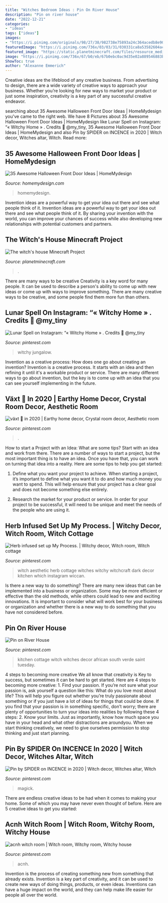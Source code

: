 ```yaml
---
title: "Witches Bedroom Ideas : Pin On River House"
description: "Pin on river house"
date: "2022-12-21"
categories:
- "ideas"
tags: ["ideas"]
images:
- "https://i.pinimg.com/originals/98/27/38/982738e75893a24c364acedb8e90d3e6.jpg"
featuredImage: "https://i.pinimg.com/736x/03/03/31/030331ca8a53582604acc6776e120e27.jpg"
featured_image: "https://static.planetminecraft.com/files/resource_media/screenshot/1801/2018-01-05-16-42-56-1515162746_lrg.png"
image: "https://i.pinimg.com/736x/67/b0/eb/67b0ebc0ac9d35e02a889546883b05da.jpg"
ShowToc: true
author: "Alexanne Emmerich"
---
```



Creative ideas are the lifeblood of any creative business. From advertising to design, there are a wide variety of creative ways to approach your business. Whether you’re looking for new ways to market your product or just some inspiration, creativity is a key part of any successful creative endeavor.

	

		
searching about 35 Awesome Halloween Front Door Ideas | HomeMydesign you've came to the right web. We have 8 Pictures about 35 Awesome Halloween Front Door Ideas | HomeMydesign like Lunar Spell on Instagram: “« Witchy Home » . Credits 🖤 @my_tiny, 35 Awesome Halloween Front Door Ideas | HomeMydesign and also Pin by SPIDER on INCENCE in 2020 | Witch decor, Witches altar, Witch. Read more:
		
    
## 35 Awesome Halloween Front Door Ideas | HomeMydesign

<img loading=lazy src="http://homemydesign.com/wp-content/uploads/2014/10/halloween-front-door-lighting.jpg" onerror="this.onerror=null;this.src='https://tse1.mm.bing.net/th?id=OIP.wMj3e9lq8yx1S0-7O0oa2AHaLH&amp;pid=15.1';" alt="35 Awesome Halloween Front Door Ideas | HomeMydesign">

_Source: homemydesign.com_

>homemydesign. 

	

Invention ideas are a powerful way to get your idea out there and see what people think of it.
Invention ideas are a powerful way to get your idea out there and see what people think of it. By sharing your invention with the world, you can improve your chances of success while also developing new relationships with potential customers and partners.

    
## The Witch&#039;s House Minecraft Project

<img loading=lazy src="https://static.planetminecraft.com/files/resource_media/screenshot/1801/2018-01-05-16-42-56-1515162746_lrg.png" onerror="this.onerror=null;this.src='https://tse2.mm.bing.net/th?id=OIP.K0STRzM4HepJtCBhZ3r8dwHaEC&amp;pid=15.1';" alt="The witch&#039;s house Minecraft Project">

_Source: planetminecraft.com_

>. 

	

There are many ways to be creative
Creativity is a key word for many people. It can be used to describe a person's ability to come up with new ideas or come up with ways to improve something. There are many creative ways to be creative, and some people find them more fun than others.

    
## Lunar Spell On Instagram: “« Witchy Home » . Credits 🖤 @my_tiny

<img loading=lazy src="https://i.pinimg.com/originals/4b/5e/82/4b5e820b1091f3f6b82722bac9b0bc8c.jpg" onerror="this.onerror=null;this.src='https://tse2.mm.bing.net/th?id=OIP.yhmzFgYX_J8EcEkY2zz-ogHaJQ&amp;pid=15.1';" alt="Lunar Spell on Instagram: “« Witchy Home » . Credits 🖤 @my_tiny">

_Source: pinterest.com_

>witchy jungalow. 

	

Invention as a creative process: How does one go about creating an invention?
Invention is a creative process. It starts with an idea and then refining it until it's a workable product or service. There are many different ways to go about invention, but the key is to come up with an idea that you can see yourself implementing in the future.

    
## Växt 🌱 In 2020 | Earthy Home Decor, Crystal Room Decor, Aesthetic Room

<img loading=lazy src="https://i.pinimg.com/736x/67/b0/eb/67b0ebc0ac9d35e02a889546883b05da.jpg" onerror="this.onerror=null;this.src='https://tse3.mm.bing.net/th?id=OIP.o_aNyZXPPCU9XeGjSvH6vAHaFi&amp;pid=15.1';" alt="växt 🌱 in 2020 | Earthy home decor, Crystal room decor, Aesthetic room">

_Source: pinterest.com_

>. 

	

How to start a Project with an Idea: What are some tips?
Start with an idea and work from there. There are a number of ways to start a project, but the most important thing is to have an idea. Once you have that, you can work on turning that idea into a reality. Here are some tips to help you get started:
1. Define what you want your project to achieve. When starting a project, it’s important to define what you want it to do and how much money you want to spend. This will help ensure that your project has a clear goal and does not become something else entirely.

2. Research the market for your product or service. In order for your project to be successful, it will need to be unique and meet the needs of the people who are using it.

    
## Herb Infused Set Up My Process. | Witchy Decor, Witch Room, Witch Cottage

<img loading=lazy src="https://i.pinimg.com/originals/98/27/38/982738e75893a24c364acedb8e90d3e6.jpg" onerror="this.onerror=null;this.src='https://tse1.mm.bing.net/th?id=OIP.JO_3ImvOqoIl_ZtfsUyNvgHaJQ&amp;pid=15.1';" alt="Herb infused set up My Process. | Witchy decor, Witch room, Witch cottage">

_Source: pinterest.com_

>witch aesthetic herb cottage witches witchy witchcraft dark decor kitchen which instagram wiccan. 

	

Is there a new way to do something?
There are many new ideas that can be implemented into a business or organization. Some may be more efficient or effective than the old methods, while others could lead to new and exciting innovations. It is important to consider what will work best for your business or organization and whether there is a new way to do something that you have not considered before.

    
## Pin On River House

<img loading=lazy src="https://i.pinimg.com/736x/3a/35/c8/3a35c803f779ddabdeac5a46b54bed5b--witch-cottage-witches-kitchen.jpg" onerror="this.onerror=null;this.src='https://tse4.mm.bing.net/th?id=OIP.vqad5Jn5g4xKP-KDB1VMkgHaLH&amp;pid=15.1';" alt="Pin on River House">

_Source: pinterest.com_

>kitchen cottage witch witches decor african south verde saint tuesday. 

	

4 steps to becoming more creative
We all know that creativity is Key to success, but sometimes it can be hard to get started. Here are 4 steps to becoming more creative: 1. Find your passion. If you’re not sure what your passion is, ask yourself a question like this: What do you love most about life? This will help you figure out whether you’re truly passionate about something or if you just have a lot of ideas for things that could be done. If you find that your passion is in something specific, don’t worry; there are plenty of opportunities to turn your ideas into realities by following these 4 steps: 
2. Know your limits. Just as importantly, know how much space you have in your head and what other distractions are aroundyou. When we start thinking creatively, we need to give ourselves permission to stop thinking and just start planning.

    
## Pin By SPIDER On INCENCE In 2020 | Witch Decor, Witches Altar, Witch

<img loading=lazy src="https://i.pinimg.com/736x/29/19/33/2919333f37de0202f4d926d12f9366fd.jpg" onerror="this.onerror=null;this.src='https://tse3.mm.bing.net/th?id=OIP.2DaLORIduXIPOy9gZiLvSgHaJQ&amp;pid=15.1';" alt="Pin by SPIDER on INCENCE in 2020 | Witch decor, Witches altar, Witch">

_Source: pinterest.com_

>magick. 

	

There are endless creative ideas to be had when it comes to making your home. Some of which you may have never even thought of before. Here are 5 creative ideas to get you started:

    
## Acnh Witch Room | Witch Room, Witchy Room, Witchy House

<img loading=lazy src="https://i.pinimg.com/736x/03/03/31/030331ca8a53582604acc6776e120e27.jpg" onerror="this.onerror=null;this.src='https://tse1.mm.bing.net/th?id=OIP.cw3aRvcG1-w1KeWtPRbAkwHaEK&amp;pid=15.1';" alt="acnh witch room | Witch room, Witchy room, Witchy house">

_Source: pinterest.com_

>acnh. 

	

Invention is the process of creating something new from something that already exists. Invention is a key part of creativity, and it can be used to create new ways of doing things, products, or even ideas. Inventions can have a huge impact on the world, and they can help make life easier for people all over the world.

